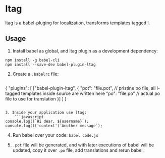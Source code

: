 # ltag
ltag is a babel-pluging for localization, transforms templates tagged l.

## Usage
1. Install babel as global, and ltag plugin as a development dependency:
  ```
npm install -g babel-cli
npm install --save-dev babel-plugin-ltag
```

2. Create a `.babelrc` file:
	```javascript
{
	"plugins": [
		["babel-plugin-ltag", {
			"pot": "file.pot",	// pristine po file, all l-tagged templates inside source are written here
			"po": "file.po"		// actual po file to use for translation
		}]
	]
}
```

3. Inside your application use ltag:
	```javascript
console.log(l`Hi dear, ${username}`);
console.log(l('context')`Another message`);
```

4. Run babel over your code:
	```babel code.js```

5. `.pot` file will be generated, and with later executions of babel will be updated, copy it over `.po` file, add translations and rerun babel.

